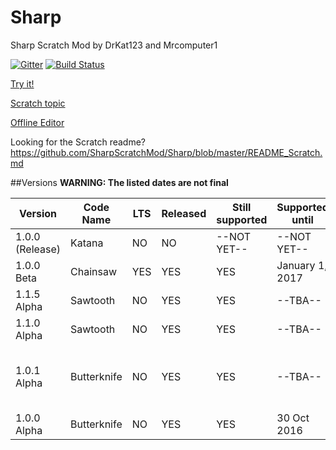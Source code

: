 # Sharp
Sharp Scratch Mod by DrKat123 and Mrcomputer1

[![Gitter](https://badges.gitter.im/SharpScratchMod/Sharp.svg)](https://gitter.im/SharpScratchMod/Sharp?utm_source=badge&utm_medium=badge&utm_campaign=pr-badge&utm_content=body_badge)
[![Build Status](https://travis-ci.org/SharpScratchMod/Sharp.svg?branch=master)](https://travis-ci.org/SharpScratchMod/Sharp)

[Try it!](https://sharpscratchmod.github.io/Sharp.swf)

[Scratch topic](https://scratch.mit.edu/discuss/topic/199192/)

[Offline Editor](https://sharpscratchmod.github.io/sharp-offline-downloads/publish.htm)

Looking for the Scratch readme? https://github.com/SharpScratchMod/Sharp/blob/master/README_Scratch.md

##Versions
<b>WARNING: The listed dates are not final</b>

Version            | Code Name        | LTS | Released | Still supported | Supported until | Notes
------------------ | ---------------- | --- | -------- | --------------- | --------------- | -----------------------------
1.0.0 (Release)    | Katana           | NO  | NO       | --NOT YET--     | --NOT YET--     | 
1.0.0 Beta         | Chainsaw         | YES  | YES       | YES     | January 1, 2017  |
1.1.5 Alpha		   | Sawtooth         | NO  | YES	   | YES             | --TBA--         | 		
1.1.0 Alpha        | Sawtooth         | NO  | YES      | YES     | --TBA--     |
1.0.1 Alpha        | Butterknife      | NO  | YES      | YES     | --TBA--     | Will replace 1.0.0 Alpha support
1.0.0 Alpha        | Butterknife      | NO  | YES      | YES             | 30 Oct 2016     | 
